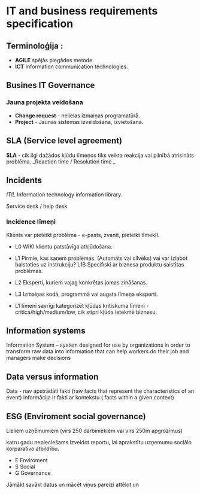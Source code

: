 # IT and business requirements specification

## Terminoloģija :

- **AGILE**  spējās piegādes metode.
- **ICT**  Information communication technologies.

## Busines IT Governance

### Jauna projekta veidošana
- **Change request** - nelielas izmaiņas programatūrā.
- **Project** - Jaunas sistēmas izveidošana, izvietošana.

## SLA (Service level agreement)
**SLA** - cik ilgi dažādos kļūdu līmeņos tiks veikta reakcija vai pilnībā atrisināts problēma. _Reaction time / Resolution time _
  
## Incidents
_ITIL_ Information technology information library.
  
Service desk / help desk
  
### Incidence līmeņi
Klients var pieteikt problēma - e-pasts, zvanīt, pieteikt tīmeklī.

 - L0  WIKI klientu patstāvīga atkļūdošana.
 - L1  Pirmie, kas saņem problēmas. (Automāts vai cilvēks) vai var izlabot balstoties uz instrukciju?  L1B Specifiski ar biznesa produktu saistītas problēmas.
 - L2  Eksperti, kuriem vajag konkrētas jomas zināšanas. 
 - L3  Izmaiņas kodā, programmā vai augsta līmeņa eksperti.

- L1 līmenī savrīgi kategorizēt kļūdas kritiskuma līmeni - critica/high/medium/low, cik stipri kļūda ietekmē biznesu.

## Information systems

Information System – system designed for use by organizations in order to transform raw data into information that can help workers do their job and managers make decisions

## Data versus information

Data - nav apstrādāti fakti   (raw facts that represent the characteristics of an event)
informācija ir fakti ar kontekstu ( facts within a given context)

## ESG (Enviroment social governance)

Lieliem uzņēmumiem (virs 250 darbiniekiem vai virs 250m apgrozīmus)

katru gadu nepieciešams izveidot reportu, lai aprakstītu uzņemumu sociālo korparatīvo atbildību.  
- E    Enviroment
- S    Social
- G    Governance

Jāmākt savākt datus un mācēt viņus pareizi attēlot un 
